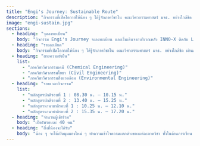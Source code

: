 ```yaml
---
title: "Engi's Journey: Sustainable Route"
description: "กิจกรรมที่เปิดโอกาสให้น้อง ๆ ได้รู้จักภาควิชาใน คณะวิศวกรรมศาสตร์ มจธ. อย่างใกล้ชิด ผ่านการเดินทัวร์ภาควิชา ตามเส้นทางแต่ละสาย พร้อมทั้งมี Mini-Workshop เล็ก ๆ ให้ลองสัมผัสบรรยากาศการเรียนรู้ของแต่ละภาควิชา"
image: "engi-sustain.jpg"
sections:
  - heading: "จุดลงทะเบียน"
    body: "กิจกรรม Engi's Journey จะลงทะเบียน และเริ่มเดินจากบริเวณหลัง INNO-X ติดกับ Learning Garden"
  - heading: "รายละเอียด"
    body: "กิจกรรมที่เปิดโอกาสให้น้อง ๆ ได้รู้จักภาควิชาใน คณะวิศวกรรมศาสตร์ มจธ. อย่างใกล้ชิด ผ่านการ เดินทัวร์ภาควิชา ตามเส้นทางแต่ละสาย พร้อมทั้งมี Mini- Workshop เล็ก ๆ ให้ลองสัมผัสบรรยากาศการเรียนรู้ของแต่ละภาควิชา"
  - heading: "สายความยั่งยืน"
    list:
      - "ภาควิชาวิศวกรรมเคมี (Chemical Engineering)"
      - "ภาควิชาวิศวกรรมโยธา (Civil Engineering)"
      - "ภาควิชาวิศวกรรมสิ่งแวดล้อม (Environmental Engineering)"
  - heading: "รอบเวลากิจกรรม"
    list:
      - "หลักสูตรปกติรอบที่ 1 : 08.30 น. – 10.15 น."
      - "หลักสูตรปกติรอบที่ 2 : 13.40 น. – 15.25 น."
      - "หลักสูตรนานาชาติรอบที่ 1 : 10.25 น. – 12.10 น."
      - "หลักสูตรนานาชาติรอบที่ 2 : 15.35 น. – 17.20 น."
  - heading: "จำนวนผู้เข้าร่วม"
    body: "เปิดรับรอบละ 40 คน"
  - heading: "สิ่งที่น้องจะได้รับ"
    body: "น้อง ๆ จะได้เปิดมุมมองใหม่ ๆ ทำความเข้าใจความแตกต่างของแต่ละภาควิชา ทั้งในด้านการเรียน การทำกิจกรรม และแนวทางในอนาคต ซึ่งจะช่วยให้น้อง ๆ เห็นภาพชัดเจนยิ่งขึ้น และเลือกเส้นทางที่เหมาะสมกับตัวเอง"
---
```

